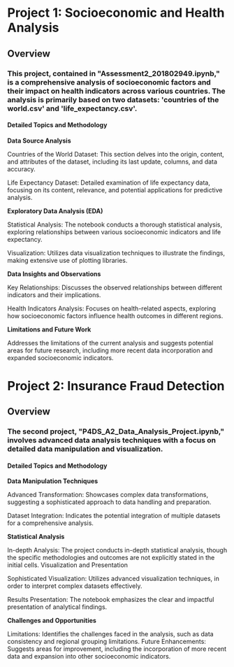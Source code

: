 # Project 1: Socioeconomic and Health Analysis
## Overview
### This project, contained in "Assessment2_201802949.ipynb," is a comprehensive analysis of socioeconomic factors and their impact on health indicators across various countries. The analysis is primarily based on two datasets: 'countries of the world.csv' and 'life_expectancy.csv'.

#### Detailed Topics and Methodology

__Data Source Analysis__

Countries of the World Dataset: This section delves into the origin, content, and attributes of the dataset, including its last update, columns, and data accuracy.

Life Expectancy Dataset: Detailed examination of life expectancy data, focusing on its content, relevance, and potential applications for predictive analysis.

__Exploratory Data Analysis (EDA)__

Statistical Analysis: The notebook conducts a thorough statistical analysis, exploring relationships between various socioeconomic indicators and life expectancy.

Visualization: Utilizes data visualization techniques to illustrate the findings, making extensive use of plotting libraries.

__Data Insights and Observations__

Key Relationships: Discusses the observed relationships between different indicators and their implications.

Health Indicators Analysis: Focuses on health-related aspects, exploring how socioeconomic factors influence health outcomes in different regions.

__Limitations and Future Work__

Addresses the limitations of the current analysis and suggests potential areas for future research, including more recent data incorporation and expanded socioeconomic indicators.


# Project 2: Insurance Fraud Detection
## Overview
### The second project, "P4DS_A2_Data_Analysis_Project.ipynb," involves advanced data analysis techniques with a focus on detailed data manipulation and visualization.

#### Detailed Topics and Methodology

__Data Manipulation Techniques__

Advanced Transformation: Showcases complex data transformations, suggesting a sophisticated approach to data handling and preparation.

Dataset Integration: Indicates the potential integration of multiple datasets for a comprehensive analysis.

__Statistical Analysis__

In-depth Analysis: The project conducts in-depth statistical analysis, though the specific methodologies and outcomes are not explicitly stated in the initial cells.
Visualization and Presentation

Sophisticated Visualization: Utilizes advanced visualization techniques, in order to interpret complex datasets effectively.

Results Presentation: The notebook emphasizes the clear and impactful presentation of analytical findings.

__Challenges and Opportunities__

Limitations: Identifies the challenges faced in the analysis, such as data consistency and regional grouping limitations.
Future Enhancements: Suggests areas for improvement, including the incorporation of more recent data and expansion into other socioeconomic indicators.
